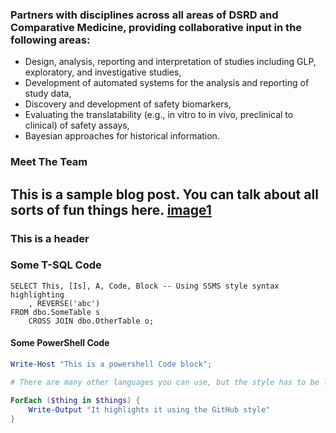 ### Partners with disciplines across all areas of DSRD and Comparative Medicine, providing collaborative input in the following areas:

* Design, analysis, reporting and interpretation of studies including GLP, exploratory, and investigative studies,
* Development of automated systems for the analysis and reporting of study data,
* Discovery and development of safety biomarkers,
* Evaluating the translatability (e.g., in vitro to in vivo, preclinical to clinical) of safety assays,
* Bayesian approaches for historical information. 

### Meet The Team

This is a sample blog post. You can talk about all sorts of fun things here.
[image1]("_posts/avatar.jpg")
---

### This is a header

### Some T-SQL Code

```tsql
SELECT This, [Is], A, Code, Block -- Using SSMS style syntax highlighting
    , REVERSE('abc')
FROM dbo.SomeTable s
    CROSS JOIN dbo.OtherTable o;
```

#### Some PowerShell Code

```powershell
Write-Host "This is a powershell Code block";

# There are many other languages you can use, but the style has to be loaded first

ForEach ($thing in $things) {
    Write-Output "It highlights it using the GitHub style"
}
```
